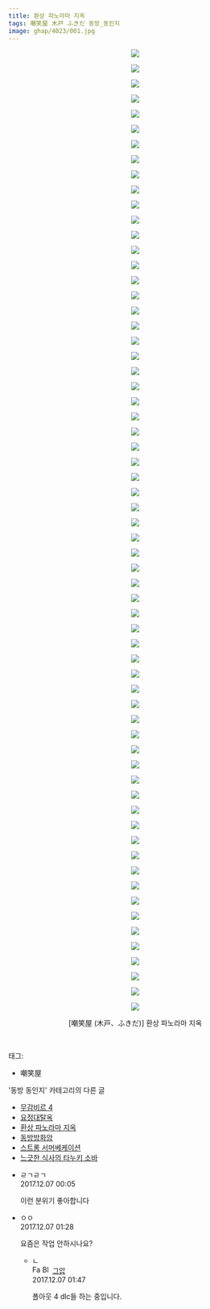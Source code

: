 ```yaml
---
title: 환상 파노라마 지옥
tags: 嘲笑屋 木戸 ふきだ 동방_동인지
image: ghap/4023/001.jpg
---
```

<div class="article">
<p style="text-align: center; clear: none; float: none;"><img src="{{ site.nasurl }}/ghap/4023/001.jpg"/></p>
<p style="text-align: center; clear: none; float: none;"><img src="{{ site.nasurl }}/ghap/4023/002.jpg"/></p>
<p style="text-align: center; clear: none; float: none;"><img src="{{ site.nasurl }}/ghap/4023/003.jpg"/></p>
<p style="text-align: center; clear: none; float: none;"><img src="{{ site.nasurl }}/ghap/4023/004.jpg"/></p>
<p style="text-align: center; clear: none; float: none;"><img src="{{ site.nasurl }}/ghap/4023/005.jpg"/></p>
<p style="text-align: center; clear: none; float: none;"><img src="{{ site.nasurl }}/ghap/4023/006.jpg"/></p>
<p style="text-align: center; clear: none; float: none;"><img src="{{ site.nasurl }}/ghap/4023/007.jpg"/></p>
<p style="text-align: center; clear: none; float: none;"><img src="{{ site.nasurl }}/ghap/4023/008.jpg"/></p>
<p style="text-align: center; clear: none; float: none;"><img src="{{ site.nasurl }}/ghap/4023/009.jpg"/></p>
<p style="text-align: center; clear: none; float: none;"><img src="{{ site.nasurl }}/ghap/4023/010.jpg"/></p>
<p style="text-align: center; clear: none; float: none;"><img src="{{ site.nasurl }}/ghap/4023/011.jpg"/></p>
<p style="text-align: center; clear: none; float: none;"><img src="{{ site.nasurl }}/ghap/4023/012.jpg"/></p>
<p style="text-align: center; clear: none; float: none;"><img src="{{ site.nasurl }}/ghap/4023/013.jpg"/></p>
<p style="text-align: center; clear: none; float: none;"><img src="{{ site.nasurl }}/ghap/4023/014.jpg"/></p>
<p style="text-align: center; clear: none; float: none;"><img src="{{ site.nasurl }}/ghap/4023/015.jpg"/></p>
<p style="text-align: center; clear: none; float: none;"><img src="{{ site.nasurl }}/ghap/4023/016.jpg"/></p>
<p style="text-align: center; clear: none; float: none;"><img src="{{ site.nasurl }}/ghap/4023/017.jpg"/></p>
<p style="text-align: center; clear: none; float: none;"><img src="{{ site.nasurl }}/ghap/4023/018.jpg"/></p>
<p style="text-align: center; clear: none; float: none;"><img src="{{ site.nasurl }}/ghap/4023/019.jpg"/></p>
<p style="text-align: center; clear: none; float: none;"><img src="{{ site.nasurl }}/ghap/4023/020.jpg"/></p>
<p style="text-align: center; clear: none; float: none;"><img src="{{ site.nasurl }}/ghap/4023/021.jpg"/></p>
<p style="text-align: center; clear: none; float: none;"><img src="{{ site.nasurl }}/ghap/4023/022.jpg"/></p>
<p style="text-align: center; clear: none; float: none;"><img src="{{ site.nasurl }}/ghap/4023/023.jpg"/></p>
<p style="text-align: center; clear: none; float: none;"><img src="{{ site.nasurl }}/ghap/4023/024.jpg"/></p>
<p style="text-align: center; clear: none; float: none;"><img src="{{ site.nasurl }}/ghap/4023/025.jpg"/></p>
<p style="text-align: center; clear: none; float: none;"><img src="{{ site.nasurl }}/ghap/4023/026.jpg"/></p>
<p style="text-align: center; clear: none; float: none;"><img src="{{ site.nasurl }}/ghap/4023/027.jpg"/></p>
<p style="text-align: center; clear: none; float: none;"><img src="{{ site.nasurl }}/ghap/4023/028.jpg"/></p>
<p style="text-align: center; clear: none; float: none;"><img src="{{ site.nasurl }}/ghap/4023/029.jpg"/></p>
<p style="text-align: center; clear: none; float: none;"><img src="{{ site.nasurl }}/ghap/4023/030.jpg"/></p>
<p style="text-align: center; clear: none; float: none;"><img src="{{ site.nasurl }}/ghap/4023/031.jpg"/></p>
<p style="text-align: center; clear: none; float: none;"><img src="{{ site.nasurl }}/ghap/4023/032.jpg"/></p>
<p style="text-align: center; clear: none; float: none;"><img src="{{ site.nasurl }}/ghap/4023/033.jpg"/></p>
<p style="text-align: center; clear: none; float: none;"><img src="{{ site.nasurl }}/ghap/4023/034.jpg"/></p>
<p style="text-align: center; clear: none; float: none;"><img src="{{ site.nasurl }}/ghap/4023/035.jpg"/></p>
<p style="text-align: center; clear: none; float: none;"><img src="{{ site.nasurl }}/ghap/4023/036.jpg"/></p>
<p style="text-align: center; clear: none; float: none;"><img src="{{ site.nasurl }}/ghap/4023/037.jpg"/></p>
<p style="text-align: center; clear: none; float: none;"><img src="{{ site.nasurl }}/ghap/4023/038.jpg"/></p>
<p style="text-align: center; clear: none; float: none;"><img src="{{ site.nasurl }}/ghap/4023/039.jpg"/></p>
<p style="text-align: center; clear: none; float: none;"><img src="{{ site.nasurl }}/ghap/4023/040.jpg"/></p>
<p style="text-align: center; clear: none; float: none;"><img src="{{ site.nasurl }}/ghap/4023/041.jpg"/></p>
<p style="text-align: center; clear: none; float: none;"><img src="{{ site.nasurl }}/ghap/4023/042.jpg"/></p>
<p style="text-align: center; clear: none; float: none;"><img src="{{ site.nasurl }}/ghap/4023/043.jpg"/></p>
<p style="text-align: center; clear: none; float: none;"><img src="{{ site.nasurl }}/ghap/4023/044.jpg"/></p>
<p style="text-align: center; clear: none; float: none;"><img src="{{ site.nasurl }}/ghap/4023/045.jpg"/></p>
<p style="text-align: center; clear: none; float: none;"><img src="{{ site.nasurl }}/ghap/4023/046.jpg"/></p>
<p style="text-align: center; clear: none; float: none;"><img src="{{ site.nasurl }}/ghap/4023/047.jpg"/></p>
<p style="text-align: center; clear: none; float: none;"><img src="{{ site.nasurl }}/ghap/4023/048.jpg"/></p>
<p style="text-align: center; clear: none; float: none;"><img src="{{ site.nasurl }}/ghap/4023/049.jpg"/></p>
<p style="text-align: center; clear: none; float: none;"><img src="{{ site.nasurl }}/ghap/4023/050.jpg"/></p>
<p style="text-align: center; clear: none; float: none;"><img src="{{ site.nasurl }}/ghap/4023/051.jpg"/></p>
<p style="text-align: center; clear: none; float: none;"><img src="{{ site.nasurl }}/ghap/4023/052.jpg"/></p>
<p style="text-align: center; clear: none; float: none;"><img src="{{ site.nasurl }}/ghap/4023/053.jpg"/></p>
<p style="text-align: center; clear: none; float: none;"><img src="{{ site.nasurl }}/ghap/4023/054.jpg"/></p>
<p style="text-align: center; clear: none; float: none;"><img src="{{ site.nasurl }}/ghap/4023/055.jpg"/></p>
<p style="text-align: center; clear: none; float: none;"><img src="{{ site.nasurl }}/ghap/4023/056.jpg"/></p>
<p style="text-align: center; clear: none; float: none;"><img src="{{ site.nasurl }}/ghap/4023/057.jpg"/></p>
<p style="text-align: center; clear: none; float: none;"><img src="{{ site.nasurl }}/ghap/4023/058.jpg"/></p>
<p style="text-align: center; clear: none; float: none;"><img src="{{ site.nasurl }}/ghap/4023/059.jpg"/></p>
<p style="text-align: center; clear: none; float: none;"><img src="{{ site.nasurl }}/ghap/4023/060.jpg"/></p>
<p style="text-align: center; clear: none; float: none;"><img src="{{ site.nasurl }}/ghap/4023/061.jpg"/></p>
<p style="text-align: center; clear: none; float: none;"><img src="{{ site.nasurl }}/ghap/4023/062.jpg"/></p>
<p style="text-align: center; clear: none; float: none;"><img src="{{ site.nasurl }}/ghap/4023/063.jpg"/></p>
<p style="text-align: center; clear: none; float: none;"><img src="{{ site.nasurl }}/ghap/4023/064.jpg"/></p>
<p style="text-align: center; clear: none; float: none;">[嘲笑屋 (木戸、ふきだ)] 환상 파노라마 지옥</p>
<p><br/></p>
</div><div class="tagTrail">
<p>태그: </p>
<ul>
<li>嘲笑屋</li>
</ul>
</div><div class="another">
<p>'동방 동인지' 카테고리의 다른 글</p>
<ul>
<li><a href="/2017-12-09-ghap_4025">무감비르 4</a></li>
<li><a href="/2017-12-09-ghap_4024">요정대탈옥</a></li>
<li><a href="/2017-12-06-ghap_4023">환상 파노라마 지옥</a></li>
<li><a href="/2017-12-01-ghap_4021">동방방화암</a></li>
<li><a href="/2017-12-01-ghap_4020">스트롱 서머베케이션</a></li>
<li><a href="/2017-12-01-ghap_4019">느긋한 식사의 타누키 소바</a></li>
</ul>
</div><div class="cb_module cb_fluid">
<div class="cb_wrt cb_profile">
<div class="comment">
<ul>
<li class="cb_thumb_off" id="comment15146446">
<div class="cb_comment_area">
<div class="cb_info_area">
<div class="cb_section">
<span class="cb_nick_name">ㄹㄱㄹㄱ</span>
</div>
<div class="cb_section">
<span class="cb_date">2017.12.07 00:05 </span>
</div>
</div>
<div class="cb_dsc_comment">
<p class="cb_dsc">
											이런 분위기 좋아합니다
										</p>
</div>
</div></li>
<li class="cb_thumb_off" id="comment15146507">
<div class="cb_comment_area">
<div class="cb_info_area">
<div class="cb_section">
<span class="cb_nick_name">ㅇㅇ</span>
</div>
<div class="cb_section">
<span class="cb_date">2017.12.07 01:28 </span>
</div>
</div>
<div class="cb_dsc_comment">
<p class="cb_dsc">
											요즘은 작업 안하시나요?
										</p>
</div>
<ul>
<li class="cb_thumb_off" id="comment15146522">
<span class="cb_bu_subnode">ㄴ</span>
<div class="cb_comment_area">
<div class="cb_info_area">
<div class="cb_section">
<span class="cb_nick_name"><img alt="Favicon of https://ghaptouhou.tistory.com" height="16" onerror="this.onerror=null;this.parentNode.removeChild(this)" src="https://ghaptouhou.tistory.com/favicon.ico" width="16"/> <img alt="BlogIcon" height="16" onerror="this.parentNode.removeChild(this)" src="https://ghaptouhou.tistory.com/index.gif" width="16"/> <a href="https://ghaptouhou.tistory.com" onclick="return openLinkInNewWindow(this)"> 그압</a><span class="tistoryProfileLayerTrigger" onclick='TistoryProfile.show(event, this, {"title":"\uc800\uae30 \uc774\uac70 \ub098\uc911\uc5d0 \uc218\uc815 \uac00\ub2a5\ud558\ub098\uc694","url":"https:\/\/ghap.tistory.com","nickname":"\uadf8\uc555","items":[]}); return false;'></span></span>
</div>
<div class="cb_section">
<span class="cb_date">2017.12.07 01:47 </span>
</div>
</div>
<div class="cb_dsc_comment">
<p class="cb_dsc">
																폴아웃 4 dlc들 하는 중입니다.
															</p>
</div>
</div>
</li>
</ul>
</div></li>
</ul>
</div>
</div><!-- commentList close -->
</div>